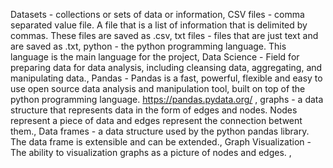 Datasets - collections or sets of data or information,
CSV files - comma separated value file. A file that is a list of information that is delimited by commas. These files are saved as .csv,
txt files - files that are just text and are saved as .txt,
python - the python programming language. This language is the main language for the project,
Data Science - Field for preparing data for data analysis, including cleansing data, aggregating, and manipulating data.,
Pandas - Pandas is a fast, powerful, flexible and easy to use open source data analysis and manipulation tool, built on top of the python programming language. https://pandas.pydata.org/ ,
graphs - a data structure that represents data in the form of edges and nodes. Nodes represent a piece of data and edges represent the connection betwent them.,
Data frames - a data structure used by the python pandas library. The data frame is extensible and can be extended.,
Graph Visualization - The ability to visualization graphs as a picture of nodes and edges. ,

